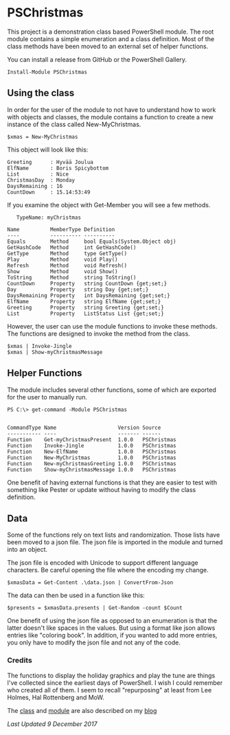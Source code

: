 # PSChristmas

This project is a demonstration class based PowerShell module. The root module contains a simple enumeration and a class definition. Most of the class methods have been moved to an external set of helper functions.

You can install a release from GitHub or the PowerShell Gallery.
```
Install-Module PSChristmas
```

## Using the class
In order for the user of the module to not have to understand how to work with objects and classes, the module contains a function to create a new instance of the class called New-MyChristmas.

```
$xmas = New-MyChristmas
```

This object will look like this:

```
Greeting      : Hyvää Joulua
ElfName       : Boris Spicybottom
List          : Nice
ChristmasDay  : Monday
DaysRemaining : 16
CountDown     : 15.14:53:49
```
If you examine the object with Get-Member you will see a few methods.

```
   TypeName: myChristmas

Name          MemberType Definition                    
----          ---------- ----------                    
Equals        Method     bool Equals(System.Object obj)
GetHashCode   Method     int GetHashCode()             
GetType       Method     type GetType()                
Play          Method     void Play()                   
Refresh       Method     void Refresh()                
Show          Method     void Show()                   
ToString      Method     string ToString()             
CountDown     Property   string CountDown {get;set;}   
Day           Property   string Day {get;set;}         
DaysRemaining Property   int DaysRemaining {get;set;}  
ElfName       Property   string ElfName {get;set;}     
Greeting      Property   string Greeting {get;set;}    
List          Property   ListStatus List {get;set;}    
```

However, the user can use the module functions to invoke these methods. The functions are designed to invoke the method from the class.

```
$xmas | Invoke-Jingle
$xmas | Show-myChristmasMessage
```
## Helper Functions

The module includes several other functions, some of which are exported for the user to manually run.

```
PS C:\> get-command -Module PSChristmas


CommandType Name                    Version Source     
----------- ----                    ------- ------     
Function    Get-myChristmasPresent  1.0.0   PSChristmas
Function    Invoke-Jingle           1.0.0   PSChristmas
Function    New-ElfName             1.0.0   PSChristmas
Function    New-MyChristmas         1.0.0   PSChristmas
Function    New-myChristmasGreeting 1.0.0   PSChristmas
Function    Show-myChristmasMessage 1.0.0   PSChristmas

```
One benefit of having external functions is that they are easier to test with something like Pester or update without having to modify the class definition.

## Data
Some of the functions rely on text lists and randomization. Those lists have been moved to a json file. The json file is imported in the module and turned into an object.

The json file is encoded with Unicode to support different language characters. Be careful opening the file where the encoding my change.

```
$xmasData = Get-Content .\data.json | ConvertFrom-Json
```
The data can then be used in a function like this:

```
$presents = $xmasData.presents | Get-Random -count $Count
```
One benefit of using the json file as opposed to an enumeration is that the latter doesn't like spaces in the values. But using a format like json allows entries like "coloring book". In addition, if you wanted to add more entries, you only have to modify the json file and not any of the code.


### Credits
The functions to display the holiday graphics and play the tune are things I've collected since the earliest days of PowerShell. I wish I could remember who created all of them. I seem to recall "repurposing" at least from Lee Holmes, Hal Rottenberg and MoW.

The <a href="http://bit.ly/2gTxigI" target="_blank" title="Read 'A Classy PowerShell Christmas'">class</a> and <a href="http://bit.ly/2gYjXUc" target="_blank" title="Read 'A Classy Christmas PowerShell Module'">module</a> are also described on my [blog](https://jdhitsolutions.com/blog)  


*Last Updated 9 December 2017*